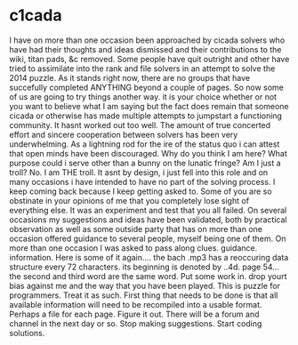 c1cada
======
I have on more than one occasion been approached by cicada solvers who have had their thoughts and ideas dismissed and their contributions to the wiki, titan pads, &c removed. Some people have quit outright and other have tried to assimilate into the rank and file solvers in an attempt to solve the 2014 puzzle. As it stands right now, there are no groups that have succefully completed ANYTHING beyond a couple of pages. So now some of us are going to try things another way.
it is your choice whether or not you want to believe what I am saying but the fact does remain that someone cicada or otherwise has made multiple attempts to jumpstart a functioning community. It hasnt worked out too well. The amount of true concerted effort and sincere cooperation between solvers has been very underwhelming. 
As a lightning rod for the ire of the status quo i can attest that open minds have been discouraged. Why do you think I am here? What purpose could i serve other than a bunny on the lunatic fringe? Am I just a troll? No. I am THE troll. It asnt by design, i just fell into this role and on many occasions i have intended to have no part of the solving process. I keep coming back because I keep getting asked to. Some of you are so obstinate in your opinions of me that you completely lose sight of everything else. It was an experiment and test that you all failed. 
On several occasions my suggestions and ideas have been validated, both by practical observation as well as some outside party that has on more than one occasion offered guidance to several people, myself being one of them. On more than one occasion I was asked to pass along clues. guidance. information. Here is some of it again.... the bach .mp3 has a reoccuring data structure every 72 characters. its beginning is denoted by ..4d. page 54... the second and third word are the same word. Put some work in. drop yourt bias against me and the way that you have been played. This is puzzle for programmers. Treat it as such. First thing that needs to be done is that all available information will need to be recompiled into a usable format. Perhaps a file for each page. 
Figure it out. 
There will be a forum and channel in the next day or so.
Stop making suggestions. 
Start coding solutions. 
